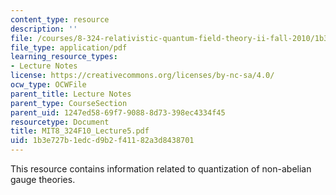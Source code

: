 ```yaml
---
content_type: resource
description: ''
file: /courses/8-324-relativistic-quantum-field-theory-ii-fall-2010/1b3e727b1edcd9b2f41182a3d8438701_MIT8_324F10_Lecture5.pdf
file_type: application/pdf
learning_resource_types:
- Lecture Notes
license: https://creativecommons.org/licenses/by-nc-sa/4.0/
ocw_type: OCWFile
parent_title: Lecture Notes
parent_type: CourseSection
parent_uid: 1247ed58-69f7-9088-8d73-398ec4334f45
resourcetype: Document
title: MIT8_324F10_Lecture5.pdf
uid: 1b3e727b-1edc-d9b2-f411-82a3d8438701
---
```

This resource contains information related to quantization of non-abelian gauge theories.